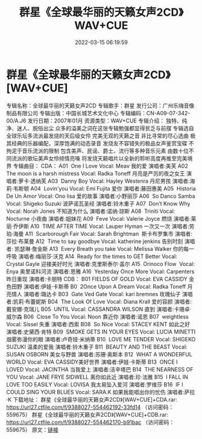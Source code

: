 ﻿---
title: 群星《全球最华丽的天籁女声2CD》WAV+CUE
date: 2022-03-15 06:19:59
categories: 外语音乐
tags: 外语音乐
---
# 群星《全球最华丽的天籁女声2CD》[WAV+CUE]

专辑名称：全球最华丽的天籁女声2CD
专辑歌手：群星
发行公司：广州乐嗨音像制品有限公司
专辑出版：中国长城艺术文化中心
专辑编码：CN-A09-07-342-00/A.J6
发行日期：2007年01月
资源类型：WAV+CUE
专辑介绍：
独特、纯净、迷人、脱俗出尘
众多的溢美之词在这张专辑勉强都显得贫乏与前摆
专辑选自全球乐坛多流派最发烧的天后级女伶
完美无双的天籁之音
非比寻常的尽心选曲
极其经典的乐器编配，深厚饱满的动态录音
发烧友不容错失的极品女声鉴赏宝碟
不拘泥于音乐流派的限制
包含美声、民谣、爵士、流行等多种音乐元素
由数十位不同流派的歌坛美声女伶倾情亮嗓
将发烧天籁唱片以全新的聆听高度再推至完美境界
专辑曲目：
CDA：
A01  One I Love Vocal: Meav 我的爱
演唱者:美芙
A02  The moon is a harsh mistress Vocal:
Radka Toneff 月亮是严厉的夜之女王
演唱者:萝卡·透纳芙
A03  Danny Boy Vocal: Hayley Westenra
丹尼男孩
演唱者:海莉·韦斯顿
A04  Lovin'you Vocal: Emi Fujita 爱你
演唱者:藤田惠美
A05  Historia De Un Amor Vocal: Ono lisa
爱的故事
演唱者:小野丽莎
A06  So Danco Samba Vocal: Shigeko Suzuki
波萨诺瓦圣经
演唱者:铃木重子
A07  Don’t Know Why Vocal: Norah Jones
不知道为什么
演唱者:诺纳·琼斯
A08  Triniti Vocal: Nocturne 小夜曲
演唱者:姐妹花
A09  Feve Vocal: Valerie Joyce 燃烧
演唱者:莱丽·乔伊斯
A10  TIME AFTER TIME Vocal: Lauper Hyman
一次又一次
演唱者:劳珀·海曼
A11  Scarborough Fair Vocal: Sarah
Brightman  斯卡布罗集市
演唱者:莎拉·布莱曼
A12  Time to say goodbye Vocal: katherine
jenkins 告别时刻
演唱者:
凯瑟琳·詹金斯
A13  Every Breath you take Vocal: Melissa
Walker 你的每一呼吸
演唱者:梅丽莎·沃克
A14  Ready for the times to GET Better Vocal:
Crystal Gayle 迎接美好时光
演唱者:克里斯泰尔·盖尔
A15  Orinoco Flow  Vocal:
Enya 奥里诺科河流
演唱者:恩雅
A16  Yesterday Once More Vocal: Carpenters
昨日重现
演唱者:卡朋特
CDB：
B01 FIELDS OF GOLD Vocal: EVA CASSIDY 金色田野
演唱者:伊娃·卡斯蒂
B0  2Once Upon A Dream Vocal: Radka Toneff
月亮情人
演唱者:璐达卡
B03  Gate Ved Gate Vocal: kari bremnes
玫瑰仙子
演唱者:凯莉·布蕾妮斯
B04  The Look Of Love Vocal: Diana Krall
爱的容颜
演唱者:戴安娜·克瑞儿
B05  UNTIL Vocal: CASSANDRA WILSON 直到
演唱者:卡珊卓·威尔森
B06  Ciose To You Vocal: Noon 靠近你
演唱者:诺恩
B07  weightless Vocal: Sissel 失重
演唱者:西索
B08  So Nice Vocal: STACEY KENT 如此之好
演唱者:史黛西·肯特
B09  SMOKE GETS IN YOUR EYES Vocal: LUCIA
MINETTI 烟雾弥漫你的眼
演唱者:卢奇娅·米纳蒂
B10  LOVE ME TENDER Vocal: SHIGEKO SUZUKI
温柔的爱我
演唱者:铃木重子
B11  BEAUTY AND THE BEAST Vocal: SUSAN OSBORN
美女与野兽
演唱者:苏珊·奥斯本
B12  WHAT A WONDERFUL WORLD Vocal: EVA
CASSIDY美好世界
演唱者:伊娃·卡斯蒂
B13  ONCE I LOVED Vocal: JACINTHA 当我爱上
演唱者:洁辛塔巴
B14  THE NEARNESS OF YOU Vocal: JANE FRYE
SIDWELL 离你如此近
演唱者:珍·法雅
B15  I FALL IN LOVE TOO EASILY Vocal: LOVISA
我太易坠入爱河
演唱者:罗维莎
B16  IF I COULD SING YOUR BLUES Vocal: SARA.K
如果我能唱出你的忧伤
演唱者:萨拉·K
下载地址：
群星《全球最华丽的天籁女声2CD》[WAV+CUE]+CDA.rar: https://url27.ctfile.com/f/9388027-554462192-33fd14
（访问密码：559675）
群星《全球最华丽的天籁女声2CD》[WAV+CUE]+CDB.rar: https://url27.ctfile.com/f/9388027-554462170-b91bac
（访问密码：559675）
原文：[链接](https://blog.sina.com.cn/s/blog_1647c7e7601030w77.html)
